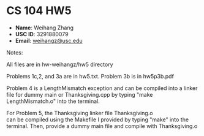 # CS 104 HW5

- **Name**: Weihang Zhang
- **USC ID**: 3291880079
- **Email**: weihangz@usc.edu

Notes:

All files are in hw-weihangz/hw5 directory

Problems 1c,2, and 3a are in hw5.txt. 
Problem 3b is in hw5p3b.pdf

Problem 4 is a LengthMismatch exception and can be compiled
into a linker file for dummy main or Thanksgiving.cpp 
by typing "make LengthMismatch.o" into the terminal.

For Problem 5, the Thanksgiving linker file Thanksgiving.o  
can be compiled using the Makefile I provided
by typing "make" into the terminal.
Then, provide a dummy main file and compile with Thanksgiving.o